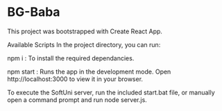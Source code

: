 # BG-Baba

This project was bootstrapped with Create React App.

Available Scripts
In the project directory, you can run:

npm i : To install the required dependancies.

npm start :
Runs the app in the development mode.
Open http://localhost:3000 to view it in your browser.

To execute the SoftUni server, run the included start.bat file, or manually open a command prompt and run node server.js.

